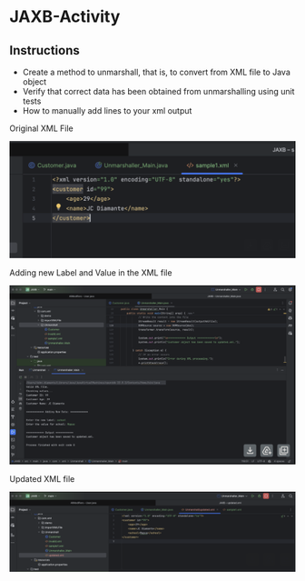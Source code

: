 # JAXB-Activity

## Instructions

- Create a method to unmarshall, that is, to convert from XML file to Java object
- Verify that correct data has been obtained from unmarshalling using unit tests
- How to manually add lines to your xml output

Original XML File

![OriginalXMLFile](Assets/1.png)

Adding new Label and Value in the XML file

![AddingLabelAndValue](Assets/2.png)

Updated XML file

![UpdatedXML](Assets/3.png)
